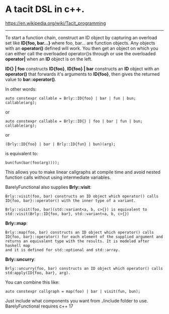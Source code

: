 # A tacit DSL in c++.

https://en.wikipedia.org/wiki/Tacit_programming

---

To start a function chain, construct an ID object by capturing an overload
set like **ID{foo, bar...}** where foo, bar... are function objects.
Any objects with an **operator()** defined will work. You then get an object on
which you can either call the overloaded operator()s through or use the
overloaded **operator|** when an **ID** object is on the left.

**ID{} | foo** constructs **ID{foo}**, **ID{foo} | bar** constructs an **ID**
object with an **operator()** that forwards it's arguments to **ID{foo}**,
then gives the returned value to **bar::operator()**.

In other words:

    auto constexpr callable = Brly::ID{foo} | bar | fun | bun;
    callable(arg);
or

    auto constexpr callable = Brly::ID{} | foo | bar | fun | bun;
    callable(arg);
or

    (Brly::ID{foo} | bar | Brly::ID{fun} | bun)(arg);
is equivalent to:

    bun(fun(bar(foo(arg))));

This allows you to make linear callgraphs at compile time and avoid nested
function calls without using intermediate variables.

BarelyFunctional also supplies **Brly::visit**:

    Brly::visit(foo, bar) constructs an ID object which operator() calls
    ID{foo, bar}::operator() with the inner type of a variant.
    
    Brly::visit(foo, bar)(std::variant<a, b, c>{}) is equivalent to
    std::visit(Brly::ID{foo, bar}, std::variant<a, b, c>{})
**Brly::map**:

    Brly::map(foo, bar) constructs an ID object which operator() calls
    ID{foo, bar}::operator() for each element of the supplied argument and
    returns an equivalent type with the results. It is modeled after haskell map
    and it is defined for std::optional and std::array.
**Brly::uncurry**:

    Brly::uncurry(foo, bar) constructs an ID object which operator() calls
    std:apply(ID{foo, bar}, arg).
You can combine this like:

    auto constexpr callgraph = map(foo) | bar | visit(fun, bun);

Just include what components you want from ./include folder to use.
BarelyFunctional requires c++ 17
